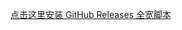 [点击这里安装 GitHub Releases 全宽脚本](https://github.com/StarryskyLL/LL/raw/refs/heads/master/Tampermonkey/github-wide-releases.user.js)